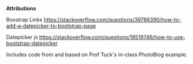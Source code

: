 **Attributions**

Boostrap Links
https://stackoverflow.com/questions/39786390/how-to-add-a-datepicker-to-bootstrap-page

Datepicker js
https://stackoverflow.com/questions/18519746/how-to-use-bootstrap-datepicker

Includes code from and based on Prof Tuck's in-class PhotoBlog example.
